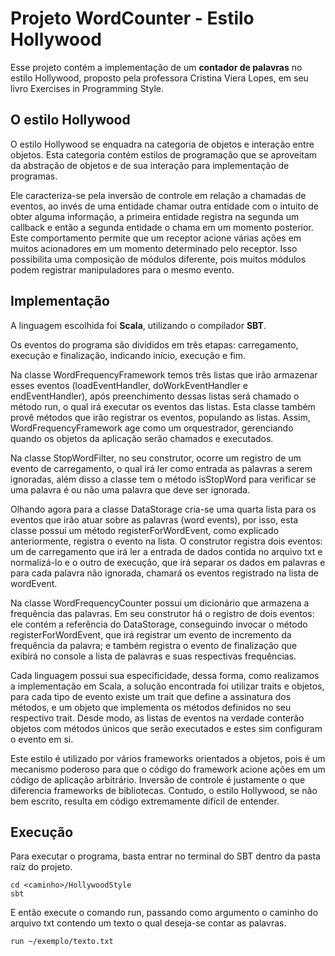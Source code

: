 # Projeto WordCounter - Estilo Hollywood

Esse projeto contém a implementação de um **contador de palavras** no estilo Hollywood, proposto pela professora Cristina Viera Lopes, em seu livro Exercises in
Programming Style.

## O estilo Hollywood

O estilo Hollywood se enquadra na categoria de objetos e interação entre objetos. Esta categoria contém estilos de programação que se aproveitam da abstração de 
objetos e de sua interação para implementação de programas.

Ele caracteriza-se pela inversão de controle em relação a chamadas de eventos, ao invés de uma entidade chamar outra entidade com o intuito de obter 
alguma informação, a primeira entidade registra na segunda um callback e então a segunda entidade o chama em um momento posterior. Este comportamento permite 
que um receptor acione várias ações em muitos acionadores em um momento determinado pelo receptor. Isso possibilita uma composição de módulos diferente,
pois muitos módulos podem registrar manipuladores para o mesmo evento.

## Implementação

A linguagem escolhida foi **Scala**, utilizando o compilador **SBT**.

Os eventos do programa são divididos em três etapas: carregamento, execução e finalização,
indicando início, execução e fim.

Na classe WordFrequencyFramework temos três listas que irão armazenar esses eventos
(loadEventHandler, doWorkEventHandler e endEventHandler), após preenchimento dessas listas será chamado o método run, o
qual irá executar os eventos das listas. Esta classe também provê métodos que irão registrar os
eventos, populando as listas. Assim, WordFrequencyFramework age como um orquestrador,
gerenciando quando os objetos da aplicação serão chamados e executados.

Na classe StopWordFilter, no seu construtor, ocorre um registro de um evento de carregamento, o
qual irá ler como entrada as palavras a serem ignoradas, além disso a classe tem o método
isStopWord para verificar se uma palavra é ou não uma palavra que deve ser ignorada.

Olhando agora para a classe DataStorage cria-se uma quarta lista para os eventos que irão atuar
sobre as palavras (word events), por isso, esta classe possui um método registerForWordEvent,
como explicado anteriormente, registra o evento na lista. O construtor registra dois eventos: um de
carregamento que irá ler a entrada de dados contida no arquivo txt e normalizá-lo e o outro de
execução, que irá separar os dados em palavras e para cada palavra não ignorada, chamará os
eventos registrado na lista de wordEvent.

Na classe WordFrequencyCounter possui um dicionário que armazena a frequência das
palavras. Em seu construtor há o registro de dois eventos: ele contém a referência do DataStorage,
conseguindo invocar o método registerForWordEvent, que irá registrar um evento de incremento da
frequência da palavra; e também registra o evento de finalização que exibirá no console a lista de
palavras e suas respectivas frequências.

Cada linguagem possui sua especificidade, dessa forma, como realizamos a implementação em
Scala, a solução encontrada foi utilizar traits e objetos, para cada tipo de evento existe um trait que
define a assinatura dos métodos, e um objeto que implementa os métodos definidos no seu
respectivo trait. Desde modo, as listas de eventos na verdade conterão objetos com métodos únicos
que serão executados e estes sim configuram o evento em si.

Este estilo é utilizado por vários frameworks orientados a objetos, pois é um mecanismo poderoso
para que o código do framework acione ações em um código de aplicação arbitrário. Inversão de
controle é justamente o que diferencia frameworks de bibliotecas. Contudo, o estilo Hollywood, se
não bem escrito, resulta em código extremamente difícil de entender.

## Execução

Para executar o programa, basta entrar no terminal do SBT dentro da pasta raíz do projeto.

```
cd <caminho>/HollywoodStyle
sbt
```

E então execute o comando run, passando como argumento o caminho do arquivo txt contendo um texto o qual deseja-se contar as palavras.

```
run ~/exemplo/texto.txt
```
